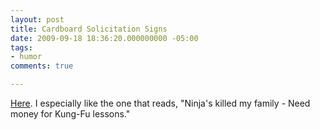 ```yaml
---
layout: post
title: Cardboard Solicitation Signs
date: 2009-09-18 18:36:20.000000000 -05:00
tags:
- humor 
comments: true

---
```


[Here](http://freakonomics.blogs.nytimes.com/2009/09/18/freak-shots-how-effective-is-your-cardboard-sign/). I especially like the one that reads, "Ninja's killed my family - Need money for Kung-Fu lessons."
